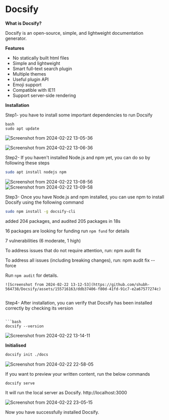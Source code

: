 # Docsify
**What is Docsify?**

Docsify is an open-source, simple, and lightweight documentation generator.

**Features**

* No statically built html files
* Simple and lightweight
* Smart full-text search plugin
* Multiple themes
* Useful plugin API
* Emoji support
* Compatible with IE11
* Support server-side rendering
  
**Installation**


Step1- you have to install some important dependencies to run Docsify
```
bash
sudo apt update
```

![Screenshot from 2024-02-22 13-05-36](https://github.com/shubh-564738/Docsify/assets/155716163/d64aecc0-dbc5-4053-a1b7-ab9d0aefc2f6)

![Screenshot from 2024-02-22 13-06-36](https://github.com/shubh-564738/Docsify/assets/155716163/81c2fc05-daf9-4bac-a723-b1c279e7e66d)


Step2- If you haven't installed Node.js and npm yet, you can do so by following these steps

```bash
sudo apt install nodejs npm
```
![Screenshot from 2024-02-22 13-08-56](https://github.com/shubh-564738/Docsify/assets/155716163/64db9fee-9f97-4ee6-b7b2-033e689c8c43)
![Screenshot from 2024-02-22 13-09-58](https://github.com/shubh-564738/Docsify/assets/155716163/9a405e0c-69b9-453d-9de6-57301d5e51ab)


Step3- Once you have Node.js and npm installed, you can use npm to install Docsify using the following command

```bash
sudo npm install -g docsify-cli
```

added 204 packages, and audited 205 packages in 18s

16 packages are looking for funding
  run `npm fund` for details

7 vulnerabilities (6 moderate, 1 high)

To address issues that do not require attention, run:
  npm audit fix

To address all issues (including breaking changes), run:
  npm audit fix --force

Run `npm audit` for details.
```
![Screenshot from 2024-02-22 13-12-53](https://github.com/shubh-564738/Docsify/assets/155716163/ddb37406-f80d-41fd-91c7-e2a67577274c)


```
Step4- After installation, you can verify that Docsify has been installed correctly by checking its version
```

```bash
docsify --version
```
![Screenshot from 2024-02-22 13-14-11](https://github.com/shubh-564738/Docsify/assets/155716163/1ba7b457-5d5c-4f02-89b4-f8a549885f8c)



**Initialised**
```bash
docsify init ./docs
```
![Screenshot from 2024-02-22 22-58-05](https://github.com/shubh-564738/Docsify/assets/155716163/5543ac52-d963-4d11-bc8e-37a88eac6bff)



If you want to preview your written content, run the below commands
```
docsify serve
```

It will run the local server as Docsify.
http://localhost:3000

![Screenshot from 2024-02-22 23-05-15](https://github.com/shubh-564738/Docsify/assets/155716163/34130492-a56e-4737-a30e-c241ed9d9271)


Now you have successfully installed Docsify.










